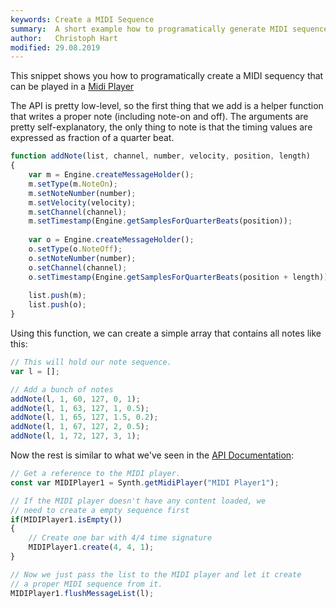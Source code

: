 ```yaml
---
keywords: Create a MIDI Sequence
summary:  A short example how to programatically generate MIDI sequences.
author:   Christoph Hart
modified: 29.08.2019
---
```


This snippet shows you how to programatically create a MIDI sequency that can be played in a [Midi Player](/hise-modules/midi-processors/list/midiplayer)

The API is pretty low-level, so the first thing that we add is a helper function that writes a proper note (including note-on and off).
The arguments are pretty self-explanatory, the only thing to note is that the timing values are expressed as fraction of a quarter beat.

```javascript
function addNote(list, channel, number, velocity, position, length)
{
    var m = Engine.createMessageHolder();
    m.setType(m.NoteOn);
    m.setNoteNumber(number);
    m.setVelocity(velocity);
    m.setChannel(channel);
    m.setTimestamp(Engine.getSamplesForQuarterBeats(position));
    
    var o = Engine.createMessageHolder();
    o.setType(o.NoteOff);
    o.setNoteNumber(number);
    o.setChannel(channel);
    o.setTimestamp(Engine.getSamplesForQuarterBeats(position + length));
    
    list.push(m);
    list.push(o);
}
```

Using this function, we can create a simple array that contains all notes like this:

```javascript
// This will hold our note sequence.
var l = [];

// Add a bunch of notes
addNote(l, 1, 60, 127, 0, 1);
addNote(l, 1, 63, 127, 1, 0.5);
addNote(l, 1, 65, 127, 1.5, 0.2);
addNote(l, 1, 67, 127, 2, 0.5);
addNote(l, 1, 72, 127, 3, 1);
```

Now the rest is similar to what we've seen in the [API Documentation](/hise-modules/midi-processors/list/midiplayer#the-midi-processing-workflow):

```javascript  
// Get a reference to the MIDI player.
const var MIDIPlayer1 = Synth.getMidiPlayer("MIDI Player1");

// If the MIDI player doesn't have any content loaded, we
// need to create a empty sequence first
if(MIDIPlayer1.isEmpty())
{
    // Create one bar with 4/4 time signature
    MIDIPlayer1.create(4, 4, 1);
}

// Now we just pass the list to the MIDI player and let it create
// a proper MIDI sequence from it.
MIDIPlayer1.flushMessageList(l);
```